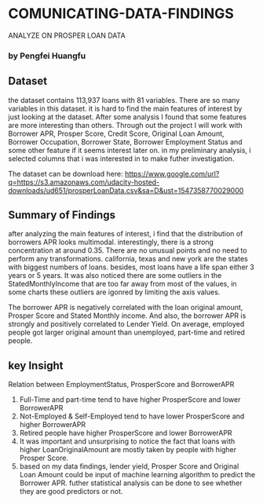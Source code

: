 # COMUNICATING-DATA-FINDINGS
ANALYZE ON PROSPER LOAN DATA
### by Pengfei Huangfu

## Dataset

the dataset contains 113,937 loans with 81 variables. There are so many variables in this dataset. it is hard to find the main features of interest by just looking at the dataset. After some analysis I found that some features are more interesting than others. Through out the project I will work with Borrower APR, Prosper Score, Credit Score, Original Loan Amount, Borrower Occupation, Borrower State, Borrower Employment Status and some other feature if it seems interest later on. in my preliminary analysis, i selected columns that i was interested in to make futher investigation.

The dataset can be download here: https://www.google.com/url?q=https://s3.amazonaws.com/udacity-hosted-downloads/ud651/prosperLoanData.csv&sa=D&ust=1547358770029000
 
 ## Summary of Findings
after analyzing the main features of interest, i find that the distribution of borrowers APR looks multimodal. interestingly, there is a strong concentration at around 0.35. There are no unusual points and no need to perform any transformations. california, texas and new york are the states with biggest numbers of loans. besides, most loans have a life span either 3 years or 5 years.
It was also noticed there are some outliers in the StatedMonthlyIncome that are too far away from most of the values, in some charts these outliers are igonred by limiting the axis values.

The borrower APR is negatively correlated with the loan original amount, Prosper Score and Stated Monthly income. And also, the borrower APR is strongly and positively correlated to Lender Yield. On average, employed people got larger original amount than unemployed, part-time and retired people.

## key Insight

Relation between EmploymentStatus, ProsperScore and BorrowerAPR
1. Full-Time and part-time tend to have higher ProsperScore and lower BorrowerAPR
2. Not-Employed & Self-Employed tend to have lower ProsperScore and higher BorrowerAPR
3. Retired people have higher ProsperScore and lower BorrowerAPR
4. It was important and unsurprising to notice the fact that loans with higher LoanOriginalAmount are mostly taken by people with higher Prosper Score.
5. based on my data findings, lender yield, Prosper Score and Original Loan Amount could be input of machine learning algorithm to predict the Borrower APR. futher statistical analysis can be done to see whether they are good predictors or not.

